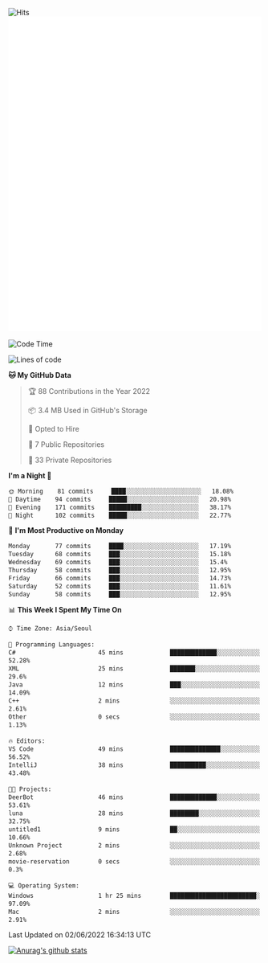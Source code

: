 ![Hits](https://hits.seeyoufarm.com/api/count/incr/badge.svg?url=https%3A%2F%2Fgithub.com%2Fkokose1234&count_bg=%2379C83D&title_bg=%23555555&icon=apple.svg&icon_color=%23E7E7E7&title=hits&edge_flat=false)
<br/>
![Metrics](https://github.com/kokose1234/kokose1234/blob/main/github-metrics.svg)

<!--START_SECTION:waka-->
![Code Time](http://img.shields.io/badge/Code%20Time-646%20hrs%2047%20mins-blue)

![Lines of code](https://img.shields.io/badge/From%20Hello%20World%20I%27ve%20Written-2%20Million%20lines%20of%20code-blue)

**🐱 My GitHub Data** 

> 🏆 88 Contributions in the Year 2022
 > 
> 📦 3.4 MB Used in GitHub's Storage 
 > 
> 💼 Opted to Hire
 > 
> 📜 7 Public Repositories 
 > 
> 🔑 33 Private Repositories  
 > 
**I'm a Night 🦉** 

```text
🌞 Morning    81 commits     ████░░░░░░░░░░░░░░░░░░░░░   18.08% 
🌆 Daytime    94 commits     █████░░░░░░░░░░░░░░░░░░░░   20.98% 
🌃 Evening    171 commits    █████████░░░░░░░░░░░░░░░░   38.17% 
🌙 Night      102 commits    █████░░░░░░░░░░░░░░░░░░░░   22.77%

```
📅 **I'm Most Productive on Monday** 

```text
Monday       77 commits     ████░░░░░░░░░░░░░░░░░░░░░   17.19% 
Tuesday      68 commits     ███░░░░░░░░░░░░░░░░░░░░░░   15.18% 
Wednesday    69 commits     ███░░░░░░░░░░░░░░░░░░░░░░   15.4% 
Thursday     58 commits     ███░░░░░░░░░░░░░░░░░░░░░░   12.95% 
Friday       66 commits     ███░░░░░░░░░░░░░░░░░░░░░░   14.73% 
Saturday     52 commits     ███░░░░░░░░░░░░░░░░░░░░░░   11.61% 
Sunday       58 commits     ███░░░░░░░░░░░░░░░░░░░░░░   12.95%

```


📊 **This Week I Spent My Time On** 

```text
⌚︎ Time Zone: Asia/Seoul

💬 Programming Languages: 
C#                       45 mins             █████████████░░░░░░░░░░░░   52.28% 
XML                      25 mins             ███████░░░░░░░░░░░░░░░░░░   29.6% 
Java                     12 mins             ███░░░░░░░░░░░░░░░░░░░░░░   14.09% 
C++                      2 mins              ░░░░░░░░░░░░░░░░░░░░░░░░░   2.61% 
Other                    0 secs              ░░░░░░░░░░░░░░░░░░░░░░░░░   1.13%

🔥 Editors: 
VS Code                  49 mins             ██████████████░░░░░░░░░░░   56.52% 
IntelliJ                 38 mins             ██████████░░░░░░░░░░░░░░░   43.48%

🐱‍💻 Projects: 
DeerBot                  46 mins             █████████████░░░░░░░░░░░░   53.61% 
luna                     28 mins             ████████░░░░░░░░░░░░░░░░░   32.75% 
untitled1                9 mins              ██░░░░░░░░░░░░░░░░░░░░░░░   10.66% 
Unknown Project          2 mins              ░░░░░░░░░░░░░░░░░░░░░░░░░   2.68% 
movie-reservation        0 secs              ░░░░░░░░░░░░░░░░░░░░░░░░░   0.3%

💻 Operating System: 
Windows                  1 hr 25 mins        ████████████████████████░   97.09% 
Mac                      2 mins              ░░░░░░░░░░░░░░░░░░░░░░░░░   2.91%

```


 Last Updated on 02/06/2022 16:34:13 UTC
<!--END_SECTION:waka-->

[![Anurag's github stats](https://github-readme-stats.vercel.app/api?username=kokose1234&theme=dracula)](https://github.com/anuraghazra/github-readme-stats)



	
